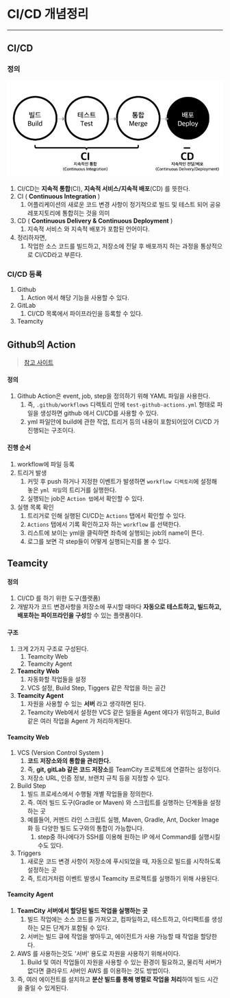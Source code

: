 # CI/CD 개념정리 

---

>

## CI/CD

### 정의

<img src="./images/CI_CD구조.png" width="700">

1. CI/CD는 **지속적 통합**(CI), **지속적 서비스/지속적 배포**(CD) 를 뜻한다. 
2. CI ( **Continuous Integration** )
   1. 어플리케이션의 새로운 코드 변경 사항이 정기적으로 빌드 및 테스트 되어
      공유 레포지토리에 통합히는 것을 의미
3. CD ( **Continuous Delivery & Continuous Deployment** )
   1. 지속적 서비스 와 지속적 배포가 포함된 언어이다.
4. 정리하자면, 
   1. 작업한 소스 코드를 빌드하고, 저장소에 전달 후 배포까지 하는 과정을 통상적으로 CI/CD라고 부른다.


### CI/CD 등록

1. Github 
   1. Action 에서 해당 기능을 사용할 수 있다. 
2. GitLab
   1. CI/CD 목록에서 파이프라인을 등록할 수 있다. 
3. Teamcity 



## Github의 Action 

> [참고 사이트](https://velog.io/@ggong/Github-Action%EC%97%90-%EB%8C%80%ED%95%9C-%EC%86%8C%EA%B0%9C%EC%99%80-%EC%82%AC%EC%9A%A9%EB%B2%95)

#### 정의

1. Github Action은 event, job, step을 정의하기 위해 YAML 파일을 사용한다. 
   1. 즉, `.github/workflows` 디렉토리 안에 `test-github-actions.yml` 형태로 파일을 생성하면 github 에서 CI/CD를 사용할 수 있다. 
   2. yml 파일안에 build에 관한 작업, 트리거 등의 내용이 포함되어있어  CI/CD 가 진행되는 구조이다. 

#### 진행 순서

1. workflow에 파일 등록
2. 트리거 발생 
   1. 커밋 후 push 하거나 지정한 이벤트가 발생하면 `workflow 디렉토리`에 설정해 놓은 `yml 파일`의 트리거를 실행한다. 
   2. 실행되는 job은 `Action 탭`에서 확인할 수 있다.
3. 실행 목록 확인 
   1. 트리거로 인해 실행된 CI/CD는 `Actions` 탭에서 확인할 수 있다. 
   2. `Actions` 탭에서 기록 확인하고자 하는 `workflow` 를 선택한다. 
   3. 리스트에 보이는 yml을 클릭하면 좌측에 실행되는 job의 name이 뜬다.
   4. 로그를 보면 각 step들이 어떻게 실행되는지를 볼 수 있다.

## Teamcity 

#### 정의

1. CI/CD 를 하기 위한 도구(플랫폼)
2. 개발자가 코드 변경사항을 저장소에 푸시할 때마다 **자동으로 테스트하고, 빌드하고, 배포하는 파이프라인을 구성**할 수 있는 플랫폼이다. 

#### 구조

1. 크게 2가지 구조로 구성된다. 
   1. Teamcity Web 
   2. Teamcity Agent 
2. **Teamcity Web** 
   1. 자동화할 작업들을 설정
   2. VCS 설정, Build Step, Tiggers 같은 작업을 하는 공간 
3. **Teamcity Agent** 
   1. 자원을 사용할 수 있는 **서버** 라고 생각하면 된다. 
   2. Teamcity Web에서 설정한 VCS 같은 일들을 Agent 에다가 위임하고, Build 같은 여러 작업을 Agent 가 처리하게된다. 

#### Teamcity Web

1. VCS (Version Control System )
   1. **코드 저장소와의 통합을 관리한다.**
   2. 즉, **git, gitLab 같은 코드 저장소**를 TeamCity 프로젝트에 연결하는 설정이다. 
   3. 저장소 URL, 인증 정보, 브랜치 규칙 등을 지정할 수 있다. 
2. Build Step
   1. 빌드 프로세스에서 수행될 개별 작업들을 정의한다. 
   2. 즉. 여러 빌드 도구(Gradle or Maven) 와 스크립트를 실행하는 단계들을 설정하는 곳 
   3. 예를들어, 커맨드 라인 스크립트 실행, Maven, Gradle, Ant, Docker Image화 등 다양한 빌드 도구와의 통합이 가능합니다.
      1. step중 하나에다가 SSH를 이용해 원하는 IP 에서 Command를 실행시킬 수도 있다. 
3. Triggers
   1. 새로운 코드 변경 사항이 저장소에 푸시되었을 때, 자동으로 빌드를 시작하도록 설정하는 곳 
   2. 즉, 트리거처럼 이벤트 발생시 Teamcity 프로젝트를 실행하기 위해 사용된다. 

#### Teamcity Agent 

1. **TeamCity 서버에서 할당된 빌드 작업을 실행하는 곳** 
   1. 빌드 작업에는 소스 코드를 가져오고, 컴파일하고, 테스트하고, 아티팩트를 생성하는 모든 단계가 포함될 수 있다.
   2. 서버는 빌드 큐에 작업을 쌓아두고, 에이전트가 사용 가능할 때 작업을 할당한다.
2. AWS 를 사용하는것도 '서버' 용도로 자원을 사용하기 위해서이다. 
   1. Build 및 여러 작업들이 자원을 사용할 수 있는 환경이 필요하고, 물리적 서버가 없다면 클라우드 서버인 AWS 를 이용하는 것도 방법이다. 
3. 즉, 여러 에이전트를 설치하고 **분산 빌드를 통해 병렬로 작업을 처리**하여 빌드 시간을 줄일 수 있게된다. 